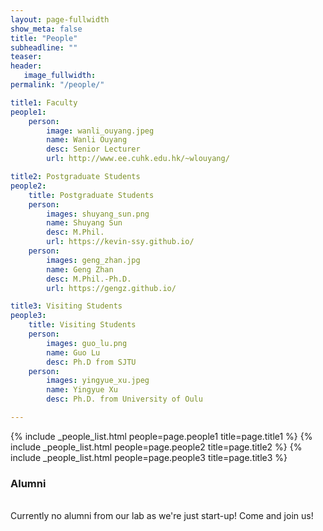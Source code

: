 ```yaml
---
layout: page-fullwidth
show_meta: false
title: "People"
subheadline: ""
teaser: 
header:
   image_fullwidth: 
permalink: "/people/"

title1: Faculty
people1:
	person:
		image: wanli_ouyang.jpeg
		name: Wanli Ouyang
		desc: Senior Lecturer
		url: http://www.ee.cuhk.edu.hk/~wlouyang/

title2: Postgraduate Students
people2:
	title: Postgraduate Students
	person:
		images: shuyang_sun.png
		name: Shuyang Sun
		desc: M.Phil.
		url: https://kevin-ssy.github.io/
	person:
		images: geng_zhan.jpg
		name: Geng Zhan
		desc: M.Phil.-Ph.D.
		url: https://gengz.github.io/

title3: Visiting Students
people3:
	title: Visiting Students
	person:
		images: guo_lu.png
		name: Guo Lu
		desc: Ph.D from SJTU
	person:
		images: yingyue_xu.jpeg
		name: Yingyue Xu
		desc: Ph.D. from University of Oulu

---
```


{% include _people_list.html people=page.people1 title=page.title1 %}
{% include _people_list.html people=page.people2 title=page.title2 %}
{% include _people_list.html people=page.people3 title=page.title3 %}
<!--
<div class="row">
	<div class="row">
		<h3>Faculty</h3>
		<br/>
	</div>
	
	<div class="row">
	  <div class="columns medium-3 faculty1">
	  	<div class="row">
	  		<img src="../images/people/wanli_ouyang.jpeg" width="150" height="150">
	  	</div>
	  	<div class="row">
	  		<a href="http://www.ee.cuhk.edu.hk/~wlouyang/">Wanli Ouyang</a>
	  	</div>
	  	<div class="row">
	  		Senior Lecturer
	  	</div>
	  </div>


	  <div class="columns medium-3 medium-offset-1 faculty2">
	  	<div class="row">
	  	</div>
	  	<div class="row">
	  	</div>
	  	<div class="row">
	  	</div>
	  </div>


	  <div class="columns medium-3 medium-offset-1 faculty3">
	  	<div class="row">
	  	</div>
	  	<div class="row">
	  	</div>
	  	<div class="row">
	  	</div>
	  </div>


	  <div class="columns medium-offset-1"></div>
	</div>
</div>


<div class="row">
	<div class="row">
		<h3 class="medium-12">Postgraduate Students</h3>
		<br/>
	</div>
	
	<div class="row">
		<div class="medium-2 columns student1">
		  	<div class="row">
		  		<img src="../images/people/shuyang_sun.png" width="150" height="150">
		  	</div>
		  	<div class="row">
		  		<a href="https://kevin-ssy.github.io/">Shuyang Sun</a>
		  	</div>
		  	<div class="row">
		  		M.Phil.
		  	</div>
		</div>


		<div class="medium-2 columns medium-offset-1 student2">
		  	<div class="row">
		  		<img src="../images/people/geng_zhan.jpg" width="150" height="150">
		  	</div>
		  	<div class="row">
		  		<a href="https://gengz.github.io/">Geng Zhan</a>
		  	</div>
		  	<div class="row">
		  		M.Phil.-Ph.D.
		  	</div>
		</div>


		<div class="medium-2 columns medium-offset-1 student3"></div>
		<div class="medium-2 columns medium-offset-1 student4"></div>
		<div class="columns medium-offset-1"></div>
	</div>
</div>

<div class="row">
	<div class="row">
		<h3 class="medium-12">Visiting Students</h3>
		<br/>
	</div>
	<div class="row">
		<div class="medium-2 columns student1">
		  	<div class="row">
		  		<img src="../images/people/guo_lu.png" width="150" height="150">
		  	</div>
		  	<div class="row">
		  		Guo Lu
		  	</div>
		  	<div class="row">
		  		Ph.D. from SJTU
		  	</div>
		</div>


		<div class="medium-2 columns medium-offset-1 student2">
		  	<div class="row">
		  		<img src="../images/people/yingyue_xu.jpeg" width="150" height="150">
		  	</div>
		  	<div class="row">
		  		Yingyue Xu
		  	</div>
		  	<div class="row">
		  		Ph.D. from University of Oulu
		  	</div>
		</div>


		<div class="medium-2 columns medium-offset-1 student3"></div>
		<div class="medium-2 columns medium-offset-1 student4"></div>
		<div class="columns medium-offset-1"></div>
	</div>
</div>
-->
<div class="row">
	<div class="row">
		<h3 class="medium-12">Alumni</h3>
		<br/>
	</div>
	<div class="row">
	Currently no alumni from our lab as we're just start-up! Come and join us!
	  <div class="medium-2 columns student1"></div>
	  <div class="medium-2 columns medium-offset-1 student2"></div>
	  <div class="medium-2 columns medium-offset-1 student3"></div>
	  <div class="medium-2 columns medium-offset-1 student4"></div>
	  <div class="columns medium-offset-1"></div>
	</div>
	<div class="row">
		  <div class="medium-2 columns student1"></div>
		  <div class="medium-2 columns medium-offset-1 student2"></div>
		  <div class="medium-2 columns medium-offset-1 student3"></div>
		  <div class="medium-2 columns medium-offset-1 student4"></div>
		  <div class="columns medium-offset-1"></div>
	</div>
	<div class="row">
	  <div class="medium-2 columns student1"></div>
	  <div class="medium-2 columns medium-offset-1 student2"></div>
	  <div class="medium-2 columns medium-offset-1 student3"></div>
	  <div class="medium-2 columns medium-offset-1 student4"></div>
	  <div class="columns medium-offset-1"></div>
	</div>
</div>
